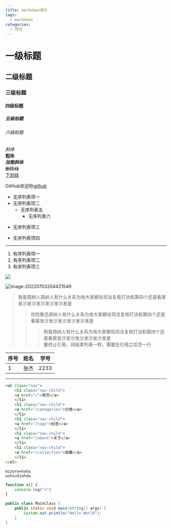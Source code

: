 ```yaml
---
title: markdown演示
tags:
  - markdown
categories:
  - 测试
---
```

#  一级标题 

## 二级标题 

### 三级标题 

#### 四级标题 

##### 五级标题 

###### 六级标题

 *斜体*  
 **粗体**  
 ***加粗斜体***  
 ~~删除线~~   
 <u>下划线</u>

GitHub欢迎你[github](www.github.com) 



* 无序列表项一
* 无序列表项二
  * 无序列表五
    * 无序列表六
  
+ 无序列表项三

- 无序列表项四

------



1. 有序列表项一
2. 有序列表项二
3. 有序列表项三

![](https://xjj.pub/images/wsl2.png)

![image-20220703204421549](https://cdn.jsdelivr.net/gh/mizoreyo/static/images/202207032044654.png)

>我是周树人周树人有什么关系为啥大家都哈司法复核打法和第四个还是看案发沙发沙发沙发沙发沙发是 
>>你找鲁迅周树人有什么关系为啥大家都哈司法复核打法和第四个还是看案发沙发沙发沙发沙发沙发是 
>>>和我周树人有什么关系为啥大家都哈司法复核打法和第四个还是看案发沙发沙发沙发沙发沙发是  
>>>要终止引用，同结束列表一样，需要在引用之后空一行

| 序号 | 姓名 | 学号 |
| ---- | ---- | ---- |
| 1    | 张杰 | 2233 |



------

~~~html
<ul class="nav">
    <li class="nav-child">
    <a href="/">首页</a>
    </li>
    <li class="nav-child">
    <a href="/categories">分类</a>
    </li>
    <li class="nav-child">
    <a href="/tags">标签</a>
    </li>
    <li class="nav-child">
    <a href="/about">关于</a>
    </li>
    <li class="nav-child">
    <a href="/collection">收藏</a>
    </li>
</ul>
~~~

~~~properties
mizore=haha
wshi=djahda
~~~

~~~js
function a() {
	console.log("x")
}
~~~

~~~java
public class MainClass {
	public static void main(String[] args) {
		System.out.println("Hello World");
	}
}
~~~


